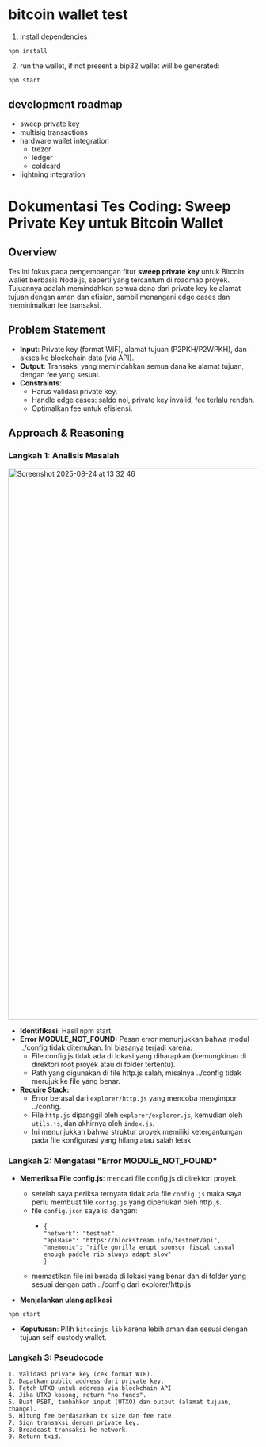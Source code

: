 # bitcoin wallet test

1. install dependencies

```
npm install
```

2. run the wallet, if not present a bip32 wallet will be generated:
```
npm start
```

## development roadmap
- sweep private key
- multisig transactions
- hardware wallet integration
  - trezor
  - ledger
  - coldcard
- lightning integration




# Dokumentasi Tes Coding: Sweep Private Key untuk Bitcoin Wallet

## Overview
Tes ini fokus pada pengembangan fitur **sweep private key** untuk Bitcoin wallet berbasis Node.js, seperti yang tercantum di roadmap proyek[](https://github.com/gianlucamazza/nodejs-bitcoin-wallet). Tujuannya adalah memindahkan semua dana dari private key ke alamat tujuan dengan aman dan efisien, sambil menangani edge cases dan meminimalkan fee transaksi.

## Problem Statement
- **Input**: Private key (format WIF), alamat tujuan (P2PKH/P2WPKH), dan akses ke blockchain data (via API).
- **Output**: Transaksi yang memindahkan semua dana ke alamat tujuan, dengan fee yang sesuai.
- **Constraints**:
  - Harus validasi private key.
  - Handle edge cases: saldo nol, private key invalid, fee terlalu rendah.
  - Optimalkan fee untuk efisiensi.

## Approach & Reasoning
### Langkah 1: Analisis Masalah

<img width="1710" height="1112" alt="Screenshot 2025-08-24 at 13 32 46" src="https://github.com/user-attachments/assets/6dabd14e-edf6-4ec1-9261-2ac325cd531e" />

- **Identifikasi**: Hasil npm start.
- **Error MODULE_NOT_FOUND:** Pesan error menunjukkan bahwa modul ../config tidak ditemukan. Ini biasanya terjadi karena:
  - File config.js tidak ada di lokasi yang diharapkan (kemungkinan di direktori root proyek atau di folder tertentu).
  - Path yang digunakan di file http.js salah, misalnya ../config tidak merujuk ke file yang benar.
- **Require Stack:**
  - Error berasal dari `explorer/http.js` yang mencoba mengimpor ../config.
  - File `http.js` dipanggil oleh `explorer/explorer.js`, kemudian oleh `utils.js`, dan akhirnya oleh `index.js`.
  - Ini menunjukkan bahwa struktur proyek memiliki ketergantungan pada file konfigurasi yang hilang atau salah letak. 

### Langkah 2: Mengatasi "Error MODULE_NOT_FOUND" 
- **Memeriksa File config.js**: mencari file config.js di direktori proyek.
  - setelah saya periksa ternyata tidak ada file `config.js` maka saya perlu membuat file `config.js` yang diperlukan oleh http.js.
  - file `config.json` saya isi dengan:
      - ```plaintext
        {
        "network": "testnet",
        "apiBase": "https://blockstream.info/testnet/api",
        "mnemonic": "rifle gorilla erupt sponsor fiscal casual enough paddle rib always adapt slow"
        }
  - memastikan file ini berada di lokasi yang benar dan di folder yang sesuai dengan path ../config dari explorer/http.js
    
- **Menjalankan ulang aplikasi**
```
npm start
```

- **Keputusan**: Pilih `bitcoinjs-lib` karena lebih aman dan sesuai dengan tujuan self-custody wallet.

### Langkah 3: Pseudocode
```plaintext
1. Validasi private key (cek format WIF).
2. Dapatkan public address dari private key.
3. Fetch UTXO untuk address via blockchain API.
4. Jika UTXO kosong, return "no funds".
5. Buat PSBT, tambahkan input (UTXO) dan output (alamat tujuan, change).
6. Hitung fee berdasarkan tx size dan fee rate.
7. Sign transaksi dengan private key.
8. Broadcast transaksi ke network.
9. Return txid.
